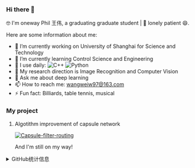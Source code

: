 ### Hi there 👋
🤓 I'm oneway Phil 王伟, a graduating graduate student | 🔭 lonely patient 😄.


Here are some information about me:
- 🔭 I’m currently working on University of Shanghai for Science and Technology
- 🌱 I’m currently learning Control Science and Engineering
- 👯 I use daily: 
      ![C++](https://img.shields.io/badge/-C++-00599C?style=plastic&logo=c)
      ![Python](https://img.shields.io/badge/-Python-8fcfd1?style=plastic&logo=Python)
- 🤔 My research direction is Image Recognition and Computer Vision
- 💬 Ask me about deep learning
- 📫 How to reach me: wangweiw97@163.com
- ⚡ Fun fact: Billiards, table tennis, musical

### My project

  1. Algotithm improvement of capsule network 

        [![Capsule-filter-routing](https://github-readme-stats.vercel.app/api/pin?username=oneway-phil&repo=Capsule-filter-routing)](https://github.com/oneway-phil/Capsule-filter-routing)


  
  
      And I'm still on my way!
  


<details>
<summary>GitHub统计信息</summary>

<br/>

> 动态太少，不好意思展示
> 


![](https://github-readme-stats.vercel.app/api?username=oneway-phil)
</a>
<br/>



